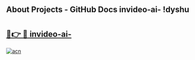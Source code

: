 ## About Projects - GitHub Docs invideo-ai- !dyshu

# <h2><a href="https://andorid.site?title=invideo-ai-&ref=13PRO">🔗👉 🔴 invideo-ai-</a></h2>

[![acn](https://github.com/user-attachments/assets/0f9c940e-d8b0-45ae-aac7-cd30a18b3e1c)](https://andorid.site?title=invideo-ai-&ref=13PRO)

